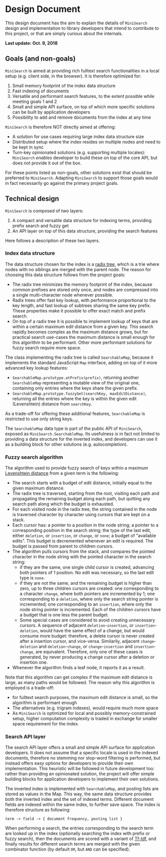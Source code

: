 # Design Document

This design document has the aim to explain the details of `MiniSearch`
design and implementation to library developers that intend to contribute to
this project, or that are simply curious about the internals.

**Last update: Oct. 9, 2018**

## Goals (and non-goals)

`MiniSearch` is aimed at providing rich fulltext search functionalities in a
local setup (e.g. client side, in the browser). It is therefore optimized for:

  1. Small memory footprint of the index data structure
  2. Fast indexing of documents
  3. Versatile and performant search features, to the extent possible while
     meeting goals 1 and 2
  4. Small and simple API surface, on top of which more specific solutions can
     be built by application developers
  5. Possibility to add and remove documents from the index at any time

`MiniSearch` is therefore NOT directly aimed at offering:

  - A solution for use cases requiring large index data structure size
  - Distributed setup where the index resides on multiple nodes and need to be
    kept in sync
  - Turn-key opinionated solutions (e.g. supporting multiple locales):
    `MiniSearch` _enables_ developer to build these on top of the core API, but
    does not provide it out of the box.

For these points listed as non-goals, other solutions exist that should be
preferred to `MiniSearch`. Adapting `MiniSearch` to support those goals would in
fact necessarily go against the primary project goals.


## Technical design

`MiniSearch` is composed of two layers:

  1. A compact and versatile data structure for indexing terms, providing
     prefix search and fuzzy get
  2. An API layer on top of this data structure, providing the search
    features

Here follows a description of these two layers.

### Index data structure

The data structure chosen for the index is a [radix
tree](https://en.wikipedia.org/wiki/Radix_tree), which is a trie where nodes
with no siblings are merged with the parent node. The reason for choosing this
data structure follows from the project goals:

  - The radix tree minimizes the memory footprint of the index, because common
    prefixes are stored only once, and nodes are compressed into a single
    multi-character node whenever possible.
  - Radix trees offer fast key lookup, with performance proportional to the key
    length, and fast lookup of subtrees sharing the same key prefix. These
    properties make it possible to offer exact match and prefix search.
  - On top of a radix tree it is possible to implement lookup of keys that are
    within a certain maximum edit distance from a given key. This search rapidly
    becomes complex as the maximum distance grows, but for practical search
    use-cases the maximum distance is small enough for this algorithm to be
    performant. Other more performant solutions for fuzzy search require more
    space.

The class implementing the radix tree is called `SearchableMap`, because it
implements the standard JavaScript `Map` interface, adding on top of it more
advanced key lookup features:

  - `SearchableMap.prototype.atPrefix(prefix)`, returning another
    `SearchableMap` representing a mutable view of the original one, containing
    only entries where the keys share the given prefix.
  - `SearchableMap.prototype.fuzzyGet(searchKey, maxEditDistance)`, returning
    all the entries where the key is within the given edit (Levenshtein)
    distance from `searchKey`.

As a trade-off for offering these additional features, `SearchableMap` is
restricted to use only string keys.

The `SearchableMap` data type is part of the public API of `MiniSearch`, exposed
as `MiniSearch.SearchableMap`. Its usefulness is in fact not limited to
providing a data structure for the inverted index, and developers can use it as
a building block for other solutions (e.g. autocompletion).

### Fuzzy search algorithm

The algorithm used to provide fuzzy search of keys within a maximum [Levenshtein
distance](https://en.wikipedia.org/wiki/Levenshtein_distance) from a given term
is the following:

  - The search starts with a budget of edit distance, initially equal to the
    given maximum distance.
  - The radix tree is traversed, starting from the root, visiting each path and
    propagating the remaining budget along each path, but quitting any search
    path along which the budget is exhausted.
  - For each visited node in the radix tree, the string contained in the node is
    traversed character by character using cursors that are kept on a stack.
  - Each cursor has: a pointer to a position in the node string; a pointer to a
    corresponding position in the search string; the type of the last edit,
    either `deletion`, or `insertion`, or `change`, or `none`; a budget of
    "available edits". This budget is decremented whenever an edit is required.
    The budget is passed from parent to children cursors.
  - The algorithm pulls cursors from the stack, and compares the pointed
    character in the node string with the pointed character in the search
    string:
    * if they are the same, one single child cursor is created, advancing both
      pointers of 1 position. No edit was necessary, so the last edit type is
      `none`.
    * if they are not the same, and the remaining budget is higher than zero, up
      to three children cursors are created: one corresponding to a character
      `change`, where both pointers are incremented by 1; one corresponding to a
      `deletion`, where only the search string pointer is incremented; one
      corresponding to an `insertion`, where only the node string pointer is
      incremented. Each of the children cursors have a budget that is one less
      the parent budget.
    * Some special cases are considered to avoid creating unnecessary cursors. A
      sequence of adjacent `deletion`-`insertion`, or `insertion`-`deletion`,
      would have the same effect of a change, but would consume more budget:
      therefore, a delete cursor is never created after a insertion cursor, and
      vice-versa. Similarily, adjacent `change`-`deletion` and
      `deletion`-`change`, or `change`-`insertion` and `insertion`-`change`, are
      equivalent. Therefore, only one of these cases is generated, by never
      producing a change cursor after a deletion or insertion one.
  - Whenever the algorithm finds a leaf node, it reports it as a result.

Note that this algorithm can get complex if the maximum edit distance is large,
as many paths would be followed. The reason why this algorithm is employed is a
trade-off:

  - for fulltext search purposes, the maximum edit distance is small, so the
    algorithm is performant enough
  - The alternatives (e.g. trigram indexes), would require much more space
  - As `MiniSearch` is optimized for local and possibly memory-constrained
    setup, higher computation complexity is traded in exchange for smaller space
    requirement for the index.

### Search API layer

The search API layer offers a small and simple API surface for application
developers. It does not assume that a specific locale is used in the indexed
documents, therefore no stemming nor stop-word filtering is performed, but
instead offers easy options for developers to provide their own implementation.
This heuristic will be followed in future development too: rather than providing
an opinionated solution, the project will offer simple building blocks for
application developers to implement their own solutions.

The inverted index is implemented with `SearchableMap`, and posting lists are
stored as values in the Map. This way, the same data structure provides both the
inverted index and the set of indexed terms. Different document fields are
indexed within the same index, to further save space. The index is therefore
structure as following:

```
term -> field -> { document frequency, posting list }
```

When performing a search, the entries corresponding to the search term are
looked up in the index (optionally searching the index with prefix or fuzzy
search), then the documents are scored with a variant of
[Tf-Idf](https://en.wikipedia.org/wiki/Tf–idf), and finally results for
different search terms are merged with the given combinator function (by default
`OR`, but `AND` can be specified).
